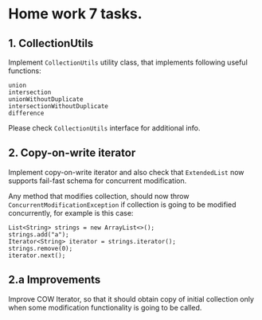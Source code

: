 Home work 7 tasks.
===============
1\. CollectionUtils
---------------
Implement `CollectionUtils` utility class, that implements following useful functions:

```
union
intersection
unionWithoutDuplicate
intersectionWithoutDuplicate
difference
```

Please check `CollectionUtils` interface for additional info.

2\. Copy-on-write iterator
--------------
Implement copy-on-write iterator and also check that `ExtendedList` now supports 
fail-fast schema for concurrent modification.

Any method that modifies collection, should now throw `ConcurrentModificationException` if collection is going
 to be modified concurrently, for example is this case:
 ```
 List<String> strings = new ArrayList<>();
 strings.add("a");
 Iterator<String> iterator = strings.iterator();
 strings.remove(0);
 iterator.next();
 ```
 
 2\.a Improvements
--------------
 Improve COW Iterator, so that it should obtain copy of initial collection only when some modification
 functionality is going to be called.
